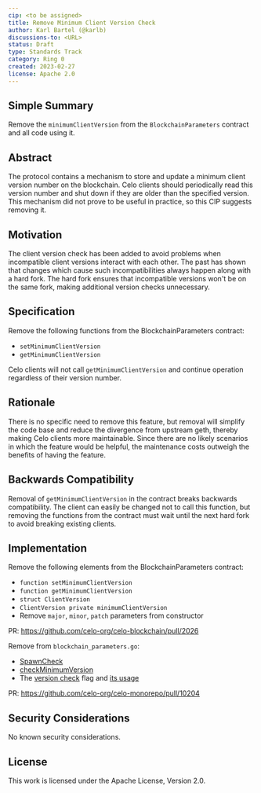 ```yaml
---
cip: <to be assigned>
title: Remove Minimum Client Version Check
author: Karl Bartel (@karlb)
discussions-to: <URL>
status: Draft
type: Standards Track
category: Ring 0
created: 2023-02-27
license: Apache 2.0
---
```


## Simple Summary

Remove the `minimumClientVersion` from the `BlockchainParameters` contract and all code using it.

## Abstract

The protocol contains a mechanism to store and update a minimum client version number on the blockchain. Celo clients should periodically read this version number and shut down if they are older than the specified version. This mechanism did not prove to be useful in practice, so this CIP suggests removing it.

## Motivation

The client version check has been added to avoid problems when incompatible client versions interact with each other. The past has shown that changes which cause such incompatibilities always happen along with a hard fork. The hard fork ensures that incompatible versions won't be on the same fork, making additional version checks unnecessary.

## Specification

Remove the following functions from the BlockchainParameters contract:

- `setMinimumClientVersion`
- `getMinimumClientVersion`

Celo clients will not call `getMinimumClientVersion` and continue operation regardless of their version number.

## Rationale

There is no specific need to remove this feature, but removal will simplify the code base and reduce the divergence from upstream geth, thereby making Celo clients more maintainable. Since there are no likely scenarios in which the feature would be helpful, the maintenance costs outweigh the benefits of having the feature.

## Backwards Compatibility

Removal of `getMinimumClientVersion` in the contract breaks backwards compatibility. The client can easily be changed not to call this function, but removing the functions from the contract must wait until the next hard fork to avoid breaking existing clients.

## Implementation

Remove the following elements from the BlockchainParameters contract:

- `function setMinimumClientVersion`
- `function getMinimumClientVersion`
- `struct ClientVersion`
- `ClientVersion private minimumClientVersion`
- Remove `major`, `minor`, `patch` parameters from constructor

PR: https://github.com/celo-org/celo-blockchain/pull/2026

Remove from `blockchain_parameters.go`:

- [SpawnCheck](https://github.com/karlb/celo-blockchain/blob/a0df3fb5d946524d1d34d8b182d1013223c84984/contracts/blockchain_parameters/blockchain_parameters.go#L139-L153)
- [checkMinimumVersion](https://github.com/karlb/celo-blockchain/blob/a0df3fb5d946524d1d34d8b182d1013223c84984/contracts/blockchain_parameters/blockchain_parameters.go#L113-L129)
- The [version check](https://github.com/karlb/celo-blockchain/blob/a0df3fb5d946524d1d34d8b182d1013223c84984/cmd/utils/flags.go#L643-L646) flag and [its usage](https://github.com/karlb/celo-blockchain/blob/a0df3fb5d946524d1d34d8b182d1013223c84984/cmd/geth/main.go#L458-L469)

PR: https://github.com/celo-org/celo-monorepo/pull/10204

## Security Considerations

No known security considerations.

## License

This work is licensed under the Apache License, Version 2.0.
